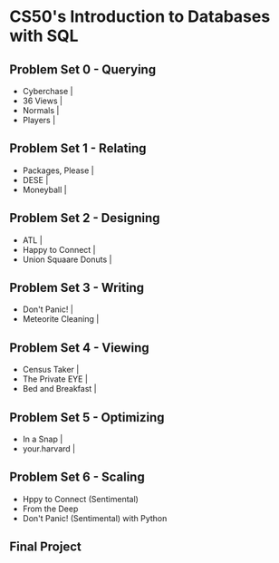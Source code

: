 # CS50's Introduction to Databases with SQL

## Problem Set 0 - Querying
- Cyberchase | 
- 36 Views | 
- Normals | 
- Players | 

## Problem Set 1 - Relating
- Packages, Please | 
- DESE | 
- Moneyball | 

## Problem Set 2 - Designing
- ATL | 
- Happy to Connect | 
- Union Squaare Donuts | 

## Problem Set 3 - Writing
- Don't Panic! | 
- Meteorite Cleaning | 

## Problem Set 4 - Viewing
- Census Taker | 
- The Private EYE | 
- Bed and Breakfast | 

## Problem Set 5 - Optimizing
- In a Snap | 
- your.harvard | 

## Problem Set 6 - Scaling
- Hppy to Connect (Sentimental)
- From the Deep
- Don't Panic! (Sentimental) with Python

## Final Project
